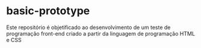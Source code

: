 # basic-prototype
Este repositório é objetificado ao desenvolvimento de um teste de programação front-end criado a partir da linguagem de programação HTML e CSS
